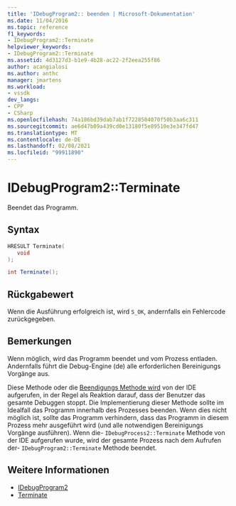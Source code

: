 ```yaml
---
title: 'IDebugProgram2:: beenden | Microsoft-Dokumentation'
ms.date: 11/04/2016
ms.topic: reference
f1_keywords:
- IDebugProgram2::Terminate
helpviewer_keywords:
- IDebugProgram2::Terminate
ms.assetid: 4d3127d3-b1e9-4b28-ac22-2f2eea255f86
author: acangialosi
ms.author: anthc
manager: jmartens
ms.workload:
- vssdk
dev_langs:
- CPP
- CSharp
ms.openlocfilehash: 74a186bd39dab7ab1f7228504070f50b3aa6c311
ms.sourcegitcommit: ae6d47b09a439cd0e13180f5e89510e3e347fd47
ms.translationtype: MT
ms.contentlocale: de-DE
ms.lasthandoff: 02/08/2021
ms.locfileid: "99911890"
---
```

# <a name="idebugprogram2terminate"></a>IDebugProgram2::Terminate
Beendet das Programm.

## <a name="syntax"></a>Syntax

```cpp
HRESULT Terminate( 
   void 
);
```

```csharp
int Terminate();
```

## <a name="return-value"></a>Rückgabewert
 Wenn die Ausführung erfolgreich ist, wird `S_OK`, andernfalls ein Fehlercode zurückgegeben.

## <a name="remarks"></a>Bemerkungen
 Wenn möglich, wird das Programm beendet und vom Prozess entladen. Andernfalls führt die Debug-Engine (de) alle erforderlichen Bereinigungs Vorgänge aus.

 Diese Methode oder die [Beendigungs Methode wird](../../../extensibility/debugger/reference/idebugprocess2-terminate.md) von der IDE aufgerufen, in der Regel als Reaktion darauf, dass der Benutzer das gesamte Debuggen stoppt. Die Implementierung dieser Methode sollte im Idealfall das Programm innerhalb des Prozesses beenden. Wenn dies nicht möglich ist, sollte das Programm verhindern, dass das Programm in diesem Prozess mehr ausgeführt wird (und alle notwendigen Bereinigungs Vorgänge ausführen). Wenn die- `IDebugProcess2::Terminate` Methode von der IDE aufgerufen wurde, wird der gesamte Prozess nach dem Aufrufen der- `IDebugProgram2::Terminate` Methode beendet.

## <a name="see-also"></a>Weitere Informationen
- [IDebugProgram2](../../../extensibility/debugger/reference/idebugprogram2.md)
- [Terminate](../../../extensibility/debugger/reference/idebugprocess2-terminate.md)
